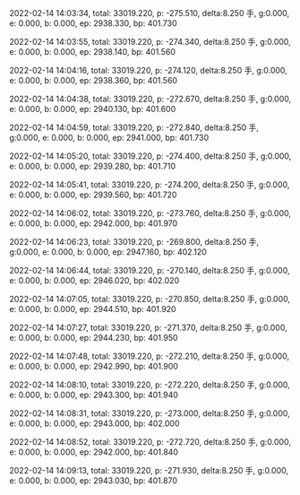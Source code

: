 2022-02-14 14:03:34, total: 33019.220, p: -275.510, delta:8.250 手, g:0.000, e: 0.000, b: 0.000, ep: 2938.330, bp: 401.730

2022-02-14 14:03:55, total: 33019.220, p: -274.340, delta:8.250 手, g:0.000, e: 0.000, b: 0.000, ep: 2938.140, bp: 401.560

2022-02-14 14:04:16, total: 33019.220, p: -274.120, delta:8.250 手, g:0.000, e: 0.000, b: 0.000, ep: 2938.360, bp: 401.560

2022-02-14 14:04:38, total: 33019.220, p: -272.670, delta:8.250 手, g:0.000, e: 0.000, b: 0.000, ep: 2940.130, bp: 401.600

2022-02-14 14:04:59, total: 33019.220, p: -272.840, delta:8.250 手, g:0.000, e: 0.000, b: 0.000, ep: 2941.000, bp: 401.730

2022-02-14 14:05:20, total: 33019.220, p: -274.400, delta:8.250 手, g:0.000, e: 0.000, b: 0.000, ep: 2939.280, bp: 401.710

2022-02-14 14:05:41, total: 33019.220, p: -274.200, delta:8.250 手, g:0.000, e: 0.000, b: 0.000, ep: 2939.560, bp: 401.720

2022-02-14 14:06:02, total: 33019.220, p: -273.760, delta:8.250 手, g:0.000, e: 0.000, b: 0.000, ep: 2942.000, bp: 401.970

2022-02-14 14:06:23, total: 33019.220, p: -269.800, delta:8.250 手, g:0.000, e: 0.000, b: 0.000, ep: 2947.160, bp: 402.120

2022-02-14 14:06:44, total: 33019.220, p: -270.140, delta:8.250 手, g:0.000, e: 0.000, b: 0.000, ep: 2946.020, bp: 402.020

2022-02-14 14:07:05, total: 33019.220, p: -270.850, delta:8.250 手, g:0.000, e: 0.000, b: 0.000, ep: 2944.510, bp: 401.920

2022-02-14 14:07:27, total: 33019.220, p: -271.370, delta:8.250 手, g:0.000, e: 0.000, b: 0.000, ep: 2944.230, bp: 401.950

2022-02-14 14:07:48, total: 33019.220, p: -272.210, delta:8.250 手, g:0.000, e: 0.000, b: 0.000, ep: 2942.990, bp: 401.900

2022-02-14 14:08:10, total: 33019.220, p: -272.220, delta:8.250 手, g:0.000, e: 0.000, b: 0.000, ep: 2943.300, bp: 401.940

2022-02-14 14:08:31, total: 33019.220, p: -273.000, delta:8.250 手, g:0.000, e: 0.000, b: 0.000, ep: 2943.000, bp: 402.000

2022-02-14 14:08:52, total: 33019.220, p: -272.720, delta:8.250 手, g:0.000, e: 0.000, b: 0.000, ep: 2942.000, bp: 401.840

2022-02-14 14:09:13, total: 33019.220, p: -271.930, delta:8.250 手, g:0.000, e: 0.000, b: 0.000, ep: 2943.030, bp: 401.870